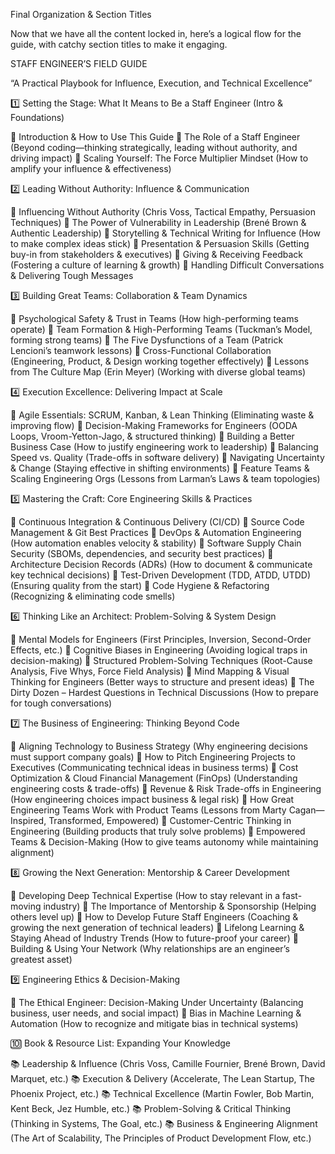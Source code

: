 Final Organization & Section Titles

Now that we have all the content locked in, here’s a logical flow for the guide, with catchy section titles to make it engaging.

STAFF ENGINEER’S FIELD GUIDE

“A Practical Playbook for Influence, Execution, and Technical Excellence”

1️⃣ Setting the Stage: What It Means to Be a Staff Engineer (Intro & Foundations)

📌 Introduction & How to Use This Guide
📌 The Role of a Staff Engineer (Beyond coding—thinking strategically, leading without authority, and driving impact)
📌 Scaling Yourself: The Force Multiplier Mindset (How to amplify your influence & effectiveness)

2️⃣ Leading Without Authority: Influence & Communication

📌 Influencing Without Authority (Chris Voss, Tactical Empathy, Persuasion Techniques)
📌 The Power of Vulnerability in Leadership (Brené Brown & Authentic Leadership)
📌 Storytelling & Technical Writing for Influence (How to make complex ideas stick)
📌 Presentation & Persuasion Skills (Getting buy-in from stakeholders & executives)
📌 Giving & Receiving Feedback (Fostering a culture of learning & growth)
📌 Handling Difficult Conversations & Delivering Tough Messages

3️⃣ Building Great Teams: Collaboration & Team Dynamics

📌 Psychological Safety & Trust in Teams (How high-performing teams operate)
📌 Team Formation & High-Performing Teams (Tuckman’s Model, forming strong teams)
📌 The Five Dysfunctions of a Team (Patrick Lencioni’s teamwork lessons)
📌 Cross-Functional Collaboration (Engineering, Product, & Design working together effectively)
📌 Lessons from The Culture Map (Erin Meyer) (Working with diverse global teams)

4️⃣ Execution Excellence: Delivering Impact at Scale

📌 Agile Essentials: SCRUM, Kanban, & Lean Thinking (Eliminating waste & improving flow)
📌 Decision-Making Frameworks for Engineers (OODA Loops, Vroom-Yetton-Jago, & structured thinking)
📌 Building a Better Business Case (How to justify engineering work to leadership)
📌 Balancing Speed vs. Quality (Trade-offs in software delivery)
📌 Navigating Uncertainty & Change (Staying effective in shifting environments)
📌 Feature Teams & Scaling Engineering Orgs (Lessons from Larman’s Laws & team topologies)

5️⃣ Mastering the Craft: Core Engineering Skills & Practices

📌 Continuous Integration & Continuous Delivery (CI/CD)
📌 Source Code Management & Git Best Practices
📌 DevOps & Automation Engineering (How automation enables velocity & stability)
📌 Software Supply Chain Security (SBOMs, dependencies, and security best practices)
📌 Architecture Decision Records (ADRs) (How to document & communicate key technical decisions)
📌 Test-Driven Development (TDD, ATDD, UTDD) (Ensuring quality from the start)
📌 Code Hygiene & Refactoring (Recognizing & eliminating code smells)

6️⃣ Thinking Like an Architect: Problem-Solving & System Design

📌 Mental Models for Engineers (First Principles, Inversion, Second-Order Effects, etc.)
📌 Cognitive Biases in Engineering (Avoiding logical traps in decision-making)
📌 Structured Problem-Solving Techniques (Root-Cause Analysis, Five Whys, Force Field Analysis)
📌 Mind Mapping & Visual Thinking for Engineers (Better ways to structure and present ideas)
📌 The Dirty Dozen – Hardest Questions in Technical Discussions (How to prepare for tough conversations)

7️⃣ The Business of Engineering: Thinking Beyond Code

📌 Aligning Technology to Business Strategy (Why engineering decisions must support company goals)
📌 How to Pitch Engineering Projects to Executives (Communicating technical ideas in business terms)
📌 Cost Optimization & Cloud Financial Management (FinOps) (Understanding engineering costs & trade-offs)
📌 Revenue & Risk Trade-offs in Engineering (How engineering choices impact business & legal risk)
📌 How Great Engineering Teams Work with Product Teams (Lessons from Marty Cagan—Inspired, Transformed, Empowered)
📌 Customer-Centric Thinking in Engineering (Building products that truly solve problems)
📌 Empowered Teams & Decision-Making (How to give teams autonomy while maintaining alignment)

8️⃣ Growing the Next Generation: Mentorship & Career Development

📌 Developing Deep Technical Expertise (How to stay relevant in a fast-moving industry)
📌 The Importance of Mentorship & Sponsorship (Helping others level up)
📌 How to Develop Future Staff Engineers (Coaching & growing the next generation of technical leaders)
📌 Lifelong Learning & Staying Ahead of Industry Trends (How to future-proof your career)
📌 Building & Using Your Network (Why relationships are an engineer’s greatest asset)

9️⃣ Engineering Ethics & Decision-Making

📌 The Ethical Engineer: Decision-Making Under Uncertainty (Balancing business, user needs, and social impact)
📌 Bias in Machine Learning & Automation (How to recognize and mitigate bias in technical systems)

🔟 Book & Resource List: Expanding Your Knowledge

📚 Leadership & Influence (Chris Voss, Camille Fournier, Brené Brown, David Marquet, etc.)
📚 Execution & Delivery (Accelerate, The Lean Startup, The Phoenix Project, etc.)
📚 Technical Excellence (Martin Fowler, Bob Martin, Kent Beck, Jez Humble, etc.)
📚 Problem-Solving & Critical Thinking (Thinking in Systems, The Goal, etc.)
📚 Business & Engineering Alignment (The Art of Scalability, The Principles of Product Development Flow, etc.)
